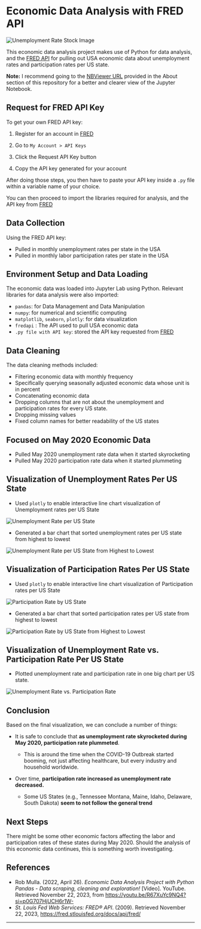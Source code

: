 # Economic Data Analysis with FRED API

![Unemployment Rate Stock Image](./images/unemployment_rate_stock_image.jpg)

This economic data analysis project makes use of Python for data analysis, and the [FRED API](https://fredhelp.stlouisfed.org/fred/about/about-fred/what-is-fred/) for pulling out USA economic data about unemployment rates and participation rates per US state.

**Note:** I recommend going to the [NBViewer URL](https://nbviewer.org/github/jpsam07/economic-data-analysis-with-fredapi/blob/9eb0c473052cc7bc4d91593b8d1fedc5be763537/economic_data_analysis_with_fredapi.ipynb) provided in the About section of this repository for a better and clearer view of the Jupyter Notebook.

## Request for FRED API Key

To get your own FRED API key:

1. Register for an account in [FRED](https://fred.stlouisfed.org/docs/api/fred/)

2. Go to `My Account > API Keys`

3. Click the Request API Key button

4. Copy the API key generated for your account

After doing those steps, you then have to paste your API key inside a `.py` file within a variable name of your choice.

You can then proceed to import the libraries required for analysis, and the API key from [FRED](https://fred.stlouisfed.org/docs/api/fred/)

## Data Collection

Using the FRED API key:
- Pulled in monthly unemployment rates per state in the USA
- Pulled in monthly labor participation rates per state in the USA

## Environment Setup and Data Loading

The economic data was loaded into Jupyter Lab using Python. Relevant libraries for data analysis were also imported:

- `pandas`: for Data Management and Data Manipulation
- `numpy`: for numerical and scientific computing
- `matplotlib`, `seaborn`, `plotly`: for data visualization
- `fredapi` : The API used to pull USA economic data
- `.py file with API key`: stored the API key requested from [FRED](https://fred.stlouisfed.org/docs/api/fred/)

## Data Cleaning

The data cleaning methods included:
- Filtering economic data with monthly frequency
- Specifically querying seasonally adjusted economic data whose unit is in percent
- Concatenating economic data 
- Dropping columns that are not about the unemployment and participation rates for every US state.
- Dropping missing values
- Fixed column names for better readability of the US states

## Focused on May 2020 Economic Data

- Pulled May 2020 unemployment rate data when it started skyrocketing
- Pulled May 2020 participation rate data when it started plummeting

## Visualization of Unemployment Rates Per US State

- Used `plotly` to enable interactive line chart visualization of Unemployment rates per US State

![Unemployment Rate per US State](./images/unemployment_rate_by_us_state_plotly_interactive_line_chart.gif)

- Generated a bar chart that sorted unemployment rates per US state from highest to lowest

![Unemployment Rate per US State from Highest to Lowest](./images/unemployment_rate_by_us_state_bar_chart.png)

## Visualization of Participation Rates Per US State
- Used `plotly` to enable interactive line chart visualization of Participation rates per US State

![Participation Rate by US State](./images/participation_rate_by_us_state_plotly_line_chart.gif)

- Generated a bar chart that sorted participation rates per US state from highest to lowest

![Participation Rate by US State from Highest to Lowest](./images/participation_rate_by_us_state_bar_chart.png)

## Visualization of Unemployment Rate vs. Participation Rate Per US State
- Plotted unemployment rate and participation rate in one big chart per US state.

![Unemployment Rate vs. Participation Rate](./images/unemployment_vs_participation_rate_by_us_state.png)

## Conclusion

Based on the final visualization, we can conclude a number of things:  

- It is safe to conclude that **as unemployment rate skyrocketed during May 2020, participation rate plummeted**.

	- This is around the time when the COVID-19 Outbreak started booming, not just affecting healthcare, but every industry and household worldwide.

- Over time, **participation rate increased as unemployment rate decreased.**

	- Some US States (e.g., Tennessee Montana, Maine, Idaho, Delaware, South Dakota) **seem to not follow the general trend**

## Next Steps

There might be some other economic factors affecting the labor and participation rates of these states during May 2020. Should the analysis of this economic data continues, this is something worth investigating.

## References

- Rob Mulla. (2022, April 26). _Economic Data Analysis Project with Python Pandas - Data scraping, cleaning and exploration!_ [Video]. YouTube. Retrieved November 22, 2023, from https://youtu.be/R67XuYc9NQ4?si=p0G707HjUCH6r1W-
- _St. Louis Fed Web Services: FRED® API_. (2009). Retrieved November 22, 2023, https://fred.stlouisfed.org/docs/api/fred/

---

